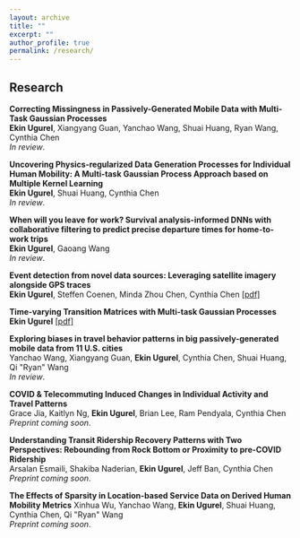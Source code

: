 ```yaml
---
layout: archive
title: ""
excerpt: ""
author_profile: true
permalink: /research/
---
```


## Research

**Correcting Missingness in Passively-Generated Mobile Data with Multi-Task Gaussian Processes**   
**Ekin Ugurel**, Xiangyang Guan, Yanchao Wang, Shuai Huang, Ryan Wang, Cynthia Chen  
*In review*.

**Uncovering Physics-regularized Data Generation Processes for Individual Human Mobility: A Multi-task Gaussian Process Approach based on Multiple Kernel Learning**           
**Ekin Ugurel**, Shuai Huang, Cynthia Chen   
*In review*.

**When will you leave for work? Survival analysis-informed DNNs with collaborative filtering to predict precise departure times for home-to-work trips**          
**Ekin Ugurel**, Gaoang Wang      
*In review*.

**Event detection from novel data sources: Leveraging satellite imagery alongside GPS traces**        
**Ekin Ugurel**, Steffen Coenen, Minda Zhou Chen, Cynthia Chen [[pdf]](https://arxiv.org/abs/2401.10890)

**Time-varying Transition Matrices with Multi-task Gaussian Processes**        
**Ekin Ugurel** [[pdf]](https://arxiv.org/abs/2306.11772)

**Exploring biases in travel behavior patterns in big passively-generated mobile data from 11 U.S. cities**          
Yanchao Wang, Xiangyang Guan, **Ekin Ugurel**, Cynthia Chen, Shuai Huang, Qi "Ryan" Wang        
*In review*.

**COVID & Telecommuting Induced Changes in Individual Activity and Travel Patterns**      
Grace Jia, Kaitlyn Ng, **Ekin Ugurel**, Brian Lee, Ram Pendyala, Cynthia Chen        
*Preprint coming soon*.

**Understanding Transit Ridership Recovery Patterns with Two Perspectives: Rebounding from Rock Bottom or Proximity to pre-COVID Ridership**      
Arsalan Esmaili, Shakiba Naderian, **Ekin Ugurel**, Jeff Ban, Cynthia Chen              
*Preprint coming soon*. 

**The Effects of Sparsity in Location-based Service Data on Derived Human Mobility Metrics**
Xinhua Wu, Yanchao Wang, **Ekin Ugurel**, Shuai Huang, Cynthia Chen, Qi "Ryan" Wang      
*Preprint coming soon*.


